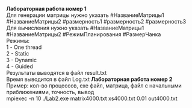 <b>Лабораторная работа номер 1</b><br/>
Для генерации матрицы нужно указать #НазваниеМатрицы1 #НазваниеМатрицы2 #размерность1 #размерность2 #размерность3<br/>
Для вычисления нужно указать #НазваниеМатрицы1 #НазваниеМатрицы2 #РежимПланирования #РазмерЧанка<br/>
Режимы:<br/>
1 - One thread<br/>
2 - Static<br/>
3 - Dynamic<br/>
4 - Guided<br/>
Результаты выводятся в файл result.txt<br/>
Время выводится в файл Log.txt
<b>Лабораторная работа номер 2</b><br/>
Пример: кол-во процессов, exe файл, матрица, файл с начальными приближениями, точность, вывод<br/>
mpiexec -n 10 ./Lab2.exe matrix4000.txt xs4000.txt 0.01 out4000.txt
